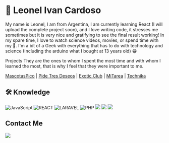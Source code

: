 # 🤖 Leonel Ivan Cardoso

<p> My name is Leonel, I am from Argentina, I am currently learning React (I will upload the complete project soon), and I love writing code, it stresses me sometimes but it is very nice and gratifying to see the final result working! In my spare time, I love to watch science videos, movies, or spend time with my 🐶. I'm a bit of a Geek with everything that has to do with technology and science (Including the arduino what I bought at 13 years old) 😁 </p>

Projects
They are the ones to whom I spent the most time and with whom I learned the most, that is why I feel that they were important to me.
<div align="left">
<a href="https://github.com/LeonelIvann/MascotasPico-Railway-NodeJS">MascotasPico</a> | <a href="https://github.com/LeonelIvann/Coder-House-Final-Project">Pide Tres Deseos</a> | <a href="https://github.com/LeonelIvann/Exotic_Club">Exotic Club</a> | <a href="https://github.com/LeonelIvann/MiTarea">MiTarea</a> | <a href="https://github.com/LeonelIvann/Technika-Store">Technika</a>
</div>

## 🛠️ Knowledge
<div display="flex">
<img alt="JavaScript" src="https://img.shields.io/badge/JavaScript-F7DF1E?style=for-the-badge&logo=javascript&logoColor=black"/>
<img alt="REACT" src="https://img.shields.io/badge/React-20232A?style=for-the-badge&logo=react&logoColor=61DAFB"/>
<img alt="LARAVEL" src="https://img.shields.io/badge/Laravel-FF2D20?style=for-the-badge&logo=laravel&logoColor=white"/>
<img alt="PHP" src="https://img.shields.io/badge/PHP-%23777BB4.svg?logo=php&logoColor=white"/>
<img src="https://img.shields.io/badge/HTML-239120?style=for-the-badge&logo=html5&logoColor=white"/>
<img src="https://img.shields.io/badge/CSS3-1572B6?style=for-the-badge&logo=css3&logoColor=white"/>
<img src="https://img.shields.io/badge/Sass-CC6699?style=for-the-badge&logo=sass&logoColor=white"/>
</div>

## Contact Me

<a href="https://www.linkedin.com/in/leonelivan/"><img src="https://img.shields.io/badge/LinkedIn-0077B5?style=for-the-badge&logo=linkedin&logoColor=white"></a>
